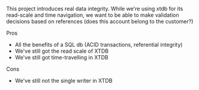This project introduces real data integrity.  While we're using xtdb for its read-scale and time navigation, we want to be able to make validation decisions based on references (does this account belong to the customer?)

Pros
* All the benefits of a SQL db (ACID transactions, referential integrity)
* We've still got the read scale of XTDB
* We've still got time-travelling in XTDB

Cons
* We've still not the single writer in XTDB